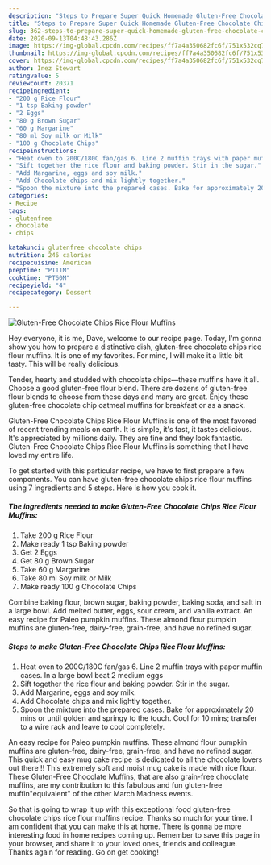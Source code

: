 ```yaml
---
description: "Steps to Prepare Super Quick Homemade Gluten-Free Chocolate Chips Rice Flour Muffins"
title: "Steps to Prepare Super Quick Homemade Gluten-Free Chocolate Chips Rice Flour Muffins"
slug: 362-steps-to-prepare-super-quick-homemade-gluten-free-chocolate-chips-rice-flour-muffins
date: 2020-09-13T04:48:43.286Z
image: https://img-global.cpcdn.com/recipes/ff7a4a350682fc6f/751x532cq70/gluten-free-chocolate-chips-rice-flour-muffins-recipe-main-photo.jpg
thumbnail: https://img-global.cpcdn.com/recipes/ff7a4a350682fc6f/751x532cq70/gluten-free-chocolate-chips-rice-flour-muffins-recipe-main-photo.jpg
cover: https://img-global.cpcdn.com/recipes/ff7a4a350682fc6f/751x532cq70/gluten-free-chocolate-chips-rice-flour-muffins-recipe-main-photo.jpg
author: Inez Stewart
ratingvalue: 5
reviewcount: 20371
recipeingredient:
- "200 g Rice Flour"
- "1 tsp Baking powder"
- "2 Eggs"
- "80 g Brown Sugar"
- "60 g Margarine"
- "80 ml Soy milk or Milk"
- "100 g Chocolate Chips"
recipeinstructions:
- "Heat oven to 200C/180C fan/gas 6. Line 2 muffin trays with paper muffin cases. In a large bowl beat 2 medium eggs"
- "Sift together the rice flour and baking powder. Stir in the sugar."
- "Add Margarine, eggs and soy milk."
- "Add Chocolate chips and mix lightly together."
- "Spoon the mixture into the prepared cases. Bake for approximately 20 mins or until golden and springy to the touch. Cool for 10 mins; transfer to a wire rack and leave to cool completely."
categories:
- Recipe
tags:
- glutenfree
- chocolate
- chips

katakunci: glutenfree chocolate chips 
nutrition: 246 calories
recipecuisine: American
preptime: "PT11M"
cooktime: "PT60M"
recipeyield: "4"
recipecategory: Dessert

---
```



![Gluten-Free Chocolate Chips Rice Flour Muffins](https://img-global.cpcdn.com/recipes/ff7a4a350682fc6f/751x532cq70/gluten-free-chocolate-chips-rice-flour-muffins-recipe-main-photo.jpg)

Hey everyone, it is me, Dave, welcome to our recipe page. Today, I'm gonna show you how to prepare a distinctive dish, gluten-free chocolate chips rice flour muffins. It is one of my favorites. For mine, I will make it a little bit tasty. This will be really delicious.

Tender, hearty and studded with chocolate chips—these muffins have it all. Choose a good gluten-free flour blend. There are dozens of gluten-free flour blends to choose from these days and many are great. Enjoy these gluten-free chocolate chip oatmeal muffins for breakfast or as a snack.

Gluten-Free Chocolate Chips Rice Flour Muffins is one of the most favored of recent trending meals on earth. It is simple, it's fast, it tastes delicious. It's appreciated by millions daily. They are fine and they look fantastic. Gluten-Free Chocolate Chips Rice Flour Muffins is something that I have loved my entire life.


To get started with this particular recipe, we have to first prepare a few components. You can have gluten-free chocolate chips rice flour muffins using 7 ingredients and 5 steps. Here is how you cook it.

<!--inarticleads1-->

##### The ingredients needed to make Gluten-Free Chocolate Chips Rice Flour Muffins:

1. Take 200 g Rice Flour
1. Make ready 1 tsp Baking powder
1. Get 2 Eggs
1. Get 80 g Brown Sugar
1. Take 60 g Margarine
1. Take 80 ml Soy milk or Milk
1. Make ready 100 g Chocolate Chips


Combine baking flour, brown sugar, baking powder, baking soda, and salt in a large bowl. Add melted butter, eggs, sour cream, and vanilla extract. An easy recipe for Paleo pumpkin muffins. These almond flour pumpkin muffins are gluten-free, dairy-free, grain-free, and have no refined sugar. 

<!--inarticleads2-->

##### Steps to make Gluten-Free Chocolate Chips Rice Flour Muffins:

1. Heat oven to 200C/180C fan/gas 6. Line 2 muffin trays with paper muffin cases. In a large bowl beat 2 medium eggs
1. Sift together the rice flour and baking powder. Stir in the sugar.
1. Add Margarine, eggs and soy milk.
1. Add Chocolate chips and mix lightly together.
1. Spoon the mixture into the prepared cases. Bake for approximately 20 mins or until golden and springy to the touch. Cool for 10 mins; transfer to a wire rack and leave to cool completely.


An easy recipe for Paleo pumpkin muffins. These almond flour pumpkin muffins are gluten-free, dairy-free, grain-free, and have no refined sugar. This quick and easy mug cake recipe is dedicated to all the chocolate lovers out there !! This extremely soft and moist mug cake is made with rice flour. These Gluten-Free Chocolate Muffins, that are also grain-free chocolate muffins, are my contribution to this fabulous and fun gluten-free muffin&#34;equivalent&#34; of the other March Madness events. 

So that is going to wrap it up with this exceptional food gluten-free chocolate chips rice flour muffins recipe. Thanks so much for your time. I am confident that you can make this at home. There is gonna be more interesting food in home recipes coming up. Remember to save this page in your browser, and share it to your loved ones, friends and colleague. Thanks again for reading. Go on get cooking!
